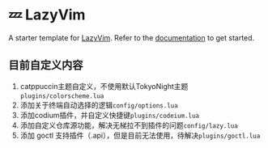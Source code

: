 # 💤 LazyVim

A starter template for [LazyVim](https://github.com/LazyVim/LazyVim).
Refer to the [documentation](https://lazyvim.github.io/installation) to get started.

## 目前自定义内容

1. catppuccin主题自定义，不使用默认TokyoNight主题`plugins/colorscheme.lua`
2. 添加关于终端自动选择的逻辑`config/options.lua`
3. 添加codium插件，并自定义快捷键`plugins/codeium.lua`
4. 添加自定义仓库源功能，解决无梯拉不到插件的问题`config/lazy.lua`
5. 添加 goctl 支持插件（.api），但是目前无法使用，待解决`plugins/goctl.lua`
